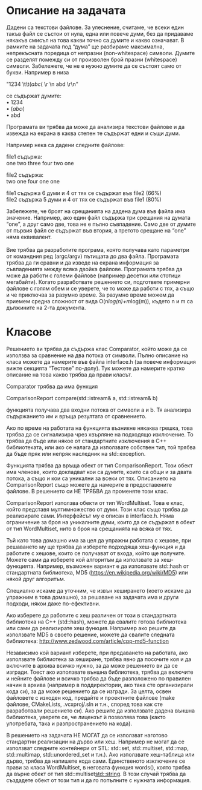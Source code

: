# Описание на задачата
Дадени са текстови файлове. За улеснение, считаме, че всеки един такъв файл се състои от нула, една или повече думи, без да придаваме някакъв смисъл на това какви точно са думите и какво означават. В рамките на задачата под “дума” ще разбираме максимална, непрекъсната поредица от непразни (non-whitespace) символи. Думите се разделят помежду си от произволен брой празни (whitespace) символи. Забележете, че не е нужно думите да се състоят само от букви. Например в низа

"1234 \t\t(*abc*(  \r  \n abd \r\n"

се съдържат думите:\
    • 1234\
    • (*abc*(\
    • abd

Програмата ви трябва да може да анализира текстови файлове и да извежда на екрана в каква степен те съдържат едни и същи думи.

Например нека са дадени следните файлове:

file1 съдържа:\
one two three four two one

file2 съдържа:\
two one four one one

file1 съдържа 6 думи и 4 от тях се съдържат във file2 (66%)\
file2 съдържа 5 думи и 4 от тях се съдържат във file1 (80%)

Забележете, че броят на срещанията на дадена дума във файла има значение. Например, ако един файл съдържа три срещания на думата “one”, а друг само две, това не е пълно съвпадение. Само две от думите от първия файл се съдържат във втория, а третото срещане на “one” няма еквивалент.
\
\
Вие трябва да разработите програма, която получава като параметри от командния ред (argc/argv) пътищата до два файла. Програмата трябва да ги сравни и да изведе на екрана информация за съвпаденията между всяка двойка файлове. Програмата трябва да може да работи с големи файлове (например десетки или стотици мегабайти). Когато разработвате решението си, подгответе примерни файлове с голям обем и се уверете, че то може да работи с тях, а също и че приключва за разумно време. За разумно време можем да приемем средна сложност от вида O(n*log(n)+m*log(m)), където n и m са дължините на 2-та документа.

# Класове
Решението ви трябва да съдържа клас Comparator, който може да се използва за сравнение на два потока от символи. Пълно описание на класа можете да намерите във файла interface.h (за повече информация вижте секцията “Тестове” по-долу). Тук можете да намерите кратко описание на това какво трябва да прави класът.

Comparator трябва да има функция

ComparisonReport compare(std::istream& a, std::istream& b)

функцията получава два входни потока от символи a и b. Тя анализира съдържанието им и връща резултата от сравнението.

Ако по време на работата на функцията възникне някаква грешка, това трябва да се сигнализира чрез хвърляне на подходящо изключение. То трябва да бъде или някое от стандартните изключения в C++ библиотеката, или ако се налага да използвате собствен тип, той трябва да бъде пряк или непряк наследник на std::exception.

Функцията трябва да връща обект от тип ComparisonReport. Този обект има членове, които докладват кои са думите, които са общи и за двата потока, а също и кои са уникални за всеки от тях. Описанието на ComparisonReport също можете да намерите в предоставените файлове. В решението си НЕ ТРЯБВА да променяте този клас.

ComparisonReport използва обекти от тип WordMultiset. Това е клас, който представя мултимножество от думи. Този клас също трябва да реализирате сами. Интерфейсът му е описан в interface.h. Няма ограничение за броя на уникалните думи, които да се съдържат в обект от тип WordMultiset, нито в броя на срещанията на всяка от тях.

Тъй като това домашно има за цел да упражни работата с хешове, при решаването му ще трябва да изберете подходяща хеш-функция и да работите с хешове, които се получават от входа, който ще получите. Можете сами да изберете кой алгоритъм да използвате за хеш-функцията. Например, възможен вариант е да използвате std::hash от стандартната библиотека, MD5 (https://en.wikipedia.org/wiki/MD5) или някой друг алгоритъм.

Специално искаме да уточним, че извън хеширането (което искаме да упражним в това домашно), за решаване на задачата има и други подходи, някои даже по-ефективни.

Ако изберете да работите с хеш различен от този в стандартната библиотека на C++ (std::hash), можете да свалите готова библиотека или сами да реализирате хеш функция. Например ако решите да използвате MD5 в своето решение, можете да свалите следната библиотека: http://www.zedwood.com/article/cpp-md5-function

Независимо кой вариант изберете, при предаването на работата, ако използвате библиотека за хеширане, трябва явно да посочите коя и да включите в архива всичко нужно, за да може решението ви да се изгради. Тоест ако използвате външна библиотека, трябва да включите и нейните файлове и всичко трябва да бъде разположено по правилен начин в архива (например в поддиректории, ако така сте организирали кода си), за да може решението да се изгради. За целта, освен файловете с изходен код, предайте и проектните файлове (make файлове, CMakeLists, .vcxproj/.sln и т.н., според това как сте разработвали решението си). Ако решите да използвате дадена външна библиотека, уверете се, че лицензът ѝ позволява това (както употребата, така и разпространението на кода).

В решението на задачата НЕ МОГАТ да се използват наготово стандартни реализации на дърво или хеш. Например не могат да се използват следните контейнери от STL: std::set, std::multiset, std::map, std::multimap, std::unordered_set и т.н.). Ако използвате хеш-таблица или дърво, трябва да напишете кода сами. Единственото изключение се прави за класа WordMultiset, в неговата функция words(), която трябва да върне обект от тип std::multiset<std::string>. В този случай трябва да създадете обект от този тип и да го попълните с нужната информация.
